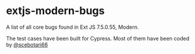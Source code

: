 # extjs-modern-bugs
A list of all core bugs found in Ext JS 7.5.0.55, Modern.

The test cases have been built for Cypress. Most of them have been coded by [@scebotari66](https://github.com/scebotari66) 